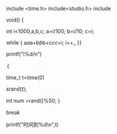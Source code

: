 include <time.h>
include<studio.h>
include<iostream>
  
  void()
  {

  int i<1000,a,b,c;
   a=i/100;
 b=i/10;
 c=i;
 
 while
 {
 a*a*a+b*b*b+c*c*c=i;
 i++_
 }}
 
 printf("i%d/n")
  
  
  
｛

time_t t=time(0)

srand(t);

int num =rand()%50;
｝

break

printf("时间到%d\n",t)
